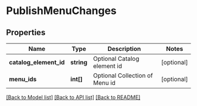 # PublishMenuChanges

## Properties
Name | Type | Description | Notes
------------ | ------------- | ------------- | -------------
**catalog_element_id** | **string** | Optional Catalog element id | [optional] 
**menu_ids** | **int[]** | Optional Collection of Menu id | [optional] 

[[Back to Model list]](../README.md#documentation-for-models) [[Back to API list]](../README.md#documentation-for-api-endpoints) [[Back to README]](../README.md)


